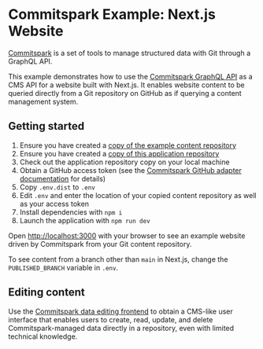 # Commitspark Example: Next.js Website

[Commitspark](https://commitspark.com) is a set of tools to manage structured data with Git through a GraphQL API.

This example demonstrates how to use the [Commitspark GraphQL API](https://github.com/commitspark/graphql-api) as a CMS
API for a website built with Next.js. It enables website content to be queried directly from a Git repository on GitHub
as if querying a content management system.

## Getting started

1. Ensure you have created
   a [copy of the example content repository](https://github.com/commitspark/example-content-website/generate)
2. Ensure you have created
   a [copy of this application repository](https://github.com/commitspark/example-nextjs/generate)
3. Check out the application repository copy on your local machine
4. Obtain a GitHub access token (see
   the [Commitspark GitHub adapter documentation](https://github.com/commitspark/git-adapter-github#personal-access-token)
   for
   details)
5. Copy `.env.dist` to `.env`
6. Edit `.env` and enter the location of your copied content repository as well as your access token
7. Install dependencies with `npm i`
8. Launch the application with `npm run dev`

Open [http://localhost:3000](http://localhost:3000) with your browser to see an example website driven by Commitspark
from your Git content repository.

To see content from a branch other than `main` in Next.js, change the `PUBLISHED_BRANCH` variable in `.env`.

## Editing content

Use the [Commitspark data editing frontend](https://github.com/commitspark/frontend) to obtain a CMS-like user
interface that enables users to create, read, update, and delete Commitspark-managed data directly in a repository, even
with limited technical knowledge.
